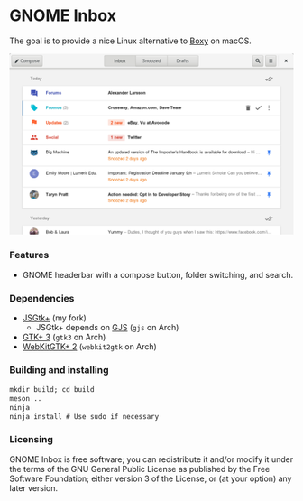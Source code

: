 GNOME Inbox
===========

The goal is to provide a nice Linux alternative to [Boxy](http://www.boxyapp.co/) on macOS.

![Screenshot](screenshot.jpg)

### Features

 * GNOME headerbar with a compose button, folder switching, and search.

### Dependencies

 * [JSGtk+](https://github.com/iBelieve/jsgtk) (my fork)
   * JSGtk+ depends on [GJS](https://wiki.gnome.org/Projects/Gjs) (`gjs` on Arch)
 * [GTK+ 3](https://www.gtk.org/) (`gtk3` on Arch)
 * [WebKitGTK+ 2](https://webkitgtk.org/) (`webkit2gtk` on Arch)

### Building and installing

    mkdir build; cd build
    meson ..
    ninja
    ninja install # Use sudo if necessary

### Licensing

GNOME Inbox is free software; you can redistribute it and/or modify it under the terms of the GNU General Public License as published by the Free Software Foundation; either version 3 of the License, or (at your option) any later version.
